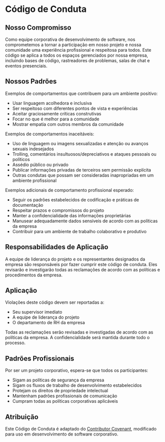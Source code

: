 # Código de Conduta

## Nosso Compromisso

Como equipe corporativa de desenvolvimento de software, nos comprometemos a tornar a
participação em nosso projeto e nossa comunidade uma experiência profissional e
respeitosa para todos. Este código se aplica a todos os espaços gerenciados por
nossa empresa, incluindo bases de código, rastreadores de problemas, salas de chat
e eventos presenciais.

## Nossos Padrões

Exemplos de comportamentos que contribuem para um ambiente positivo:

* Usar linguagem acolhedora e inclusiva
* Ser respeitoso com diferentes pontos de vista e experiências
* Aceitar graciosamente críticas construtivas
* Focar no que é melhor para a comunidade
* Mostrar empatia com outros membros da comunidade

Exemplos de comportamentos inaceitáveis:

* Uso de linguagem ou imagens sexualizadas e atenção ou avanços sexuais indesejados
* Trolling, comentários insultuosos/depreciativos e ataques pessoais ou políticos
* Assédio público ou privado
* Publicar informações privadas de terceiros sem permissão explícita
* Outras condutas que possam ser consideradas inapropriadas em um ambiente profissional

Exemplos adicionais de comportamento profissional esperado:

* Seguir os padrões estabelecidos de codificação e práticas de documentação
* Respeitar prazos e compromissos do projeto
* Manter a confidencialidade das informações proprietárias
* Manusear adequadamente dados sensíveis de acordo com as políticas da empresa
* Contribuir para um ambiente de trabalho colaborativo e produtivo

## Responsabilidades de Aplicação

A equipe de liderança do projeto e os representantes designados da empresa são
responsáveis por fazer cumprir este código de conduta. Eles revisarão e investigarão
todas as reclamações de acordo com as políticas e procedimentos da empresa.

## Aplicação

Violações deste código devem ser reportadas a:
- Seu supervisor imediato
- A equipe de liderança do projeto
- O departamento de RH da empresa

Todas as reclamações serão revisadas e investigadas de acordo com as políticas da empresa.
A confidencialidade será mantida durante todo o processo.

## Padrões Profissionais

Por ser um projeto corporativo, espera-se que todos os participantes:
- Sigam as políticas de segurança da empresa
- Sigam os fluxos de trabalho de desenvolvimento estabelecidos
- Protejam os direitos de propriedade intelectual
- Mantenham padrões profissionais de comunicação
- Cumpram todas as políticas corporativas aplicáveis

## Atribuição

Este Código de Conduta é adaptado do [Contributor Covenant](https://www.contributor-covenant.org),
modificado para uso em desenvolvimento de software corporativo.
